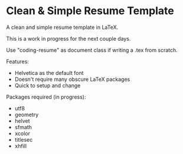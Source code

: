 # Clean & Simple Resume Template
A clean and simple resume template in LaTeX.

This is a work in progress for the next couple days.

Use "coding-resume" as document class if writing a .tex from scratch.

Features:
* Helvetica as the default font
* Doesn't require many obscure LaTeX packages
* Quick to setup and change

Packages required (in progress):
* utf8
* geometry
* helvet
* sfmath
* xcolor
* titlesec
* xhfill

